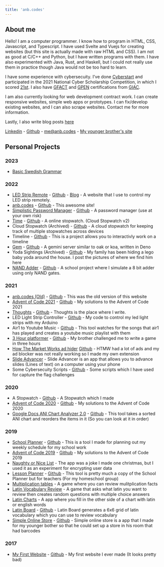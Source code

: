 ```yaml
---
title: 'anb.codes'
---
```


## About me

Hello! I am a computer programmer. I know how to program in HTML, CSS,
Javascript, and Typescript. I have used Svelte and Vuejs for creating websites
(but this site is actually made with raw HTML and CSS). I am not as good at
C/C++ and Python, but I have written programs with them. I have also
experimented with Java, Rust, and Haskell, but I could not really use them in
practice though Java would not be too hard to learn.

I have some experience with cybersecuity. I\'ve done
[Cyberstart](https://www.cyberstartamerica.org/) and participated in the 2021
National Cyber Scholarship Competition, in which I scored
[21st](https://leaderboard.tomahawque.com/943e22be-870a-11eb-8e55-636337383761/359e5c0b1998ff3e19014cb3b9239f64/).
I also have
[GFACT](https://www.giac.org/certifications/foundational-cybersecurity-technologies-gfact/)
and [GPEN](https://www.giac.org/certifications/penetration-tester-gpen/)
certifications from [GIAC](https://www.giac.org/).

I am also currently looking for web development contract work. I can create
responsive websites, simple web apps or prototypes. I can fix/develop existing
websites, and I can also scrape websites. Contact me for more information.

Lastly, I also write blog posts [here](/posts)

[Linkedin](https://www.linkedin.com/in/andrew-baumes-36242a216/) -
[Github](https://github.com/anbcodes) - <me@anb.codes> -
[My younger brother\'s site](https://jason1.page/)

## Personal Projects

### 2023

- [Basic Swedish Grammar](./notes/swedish.txt)

### 2022

- [LED Strip Remote](https://leds.anb.codes/) -
  [Github](https://github.com/anbcodes/led-functions) -
  [Blog](/2022/led-equations) - A website that I use to control my LED strip
  remotely.
- [anb.codes](https://anb.codes/) -
  [Github](https://github.com/anbcodes/personal-website) - This awesome site!
- [Simplistic Password Manager](https://passwords.anb.codes/) -
  [Github](https://github.com/anbcodes/simplistic-passwords) - A password
  manager (use at your own risk)
- [Time](https://time.anb.codes) -
  [Github](https://github.com/anbcodes/online-stopwatch) - A online stopwatch.
  (Cloud Stopwatch v2)
- Cloud Stopwatch (Archived) -
  [Github](https://github.com/anbcodes/cloud-watch) - A cloud stopwatch for
  keeping track of multiple stopwatches across devices
- Timeline - [Github](https://github.com/anbcodes/timeline) - This is a project
  allows you to interactivly work on a timeline
- [Gem](https://deno.land/x/gem) - [Github](https://github.com/anbcodes/gem) - A
  gemini server similar to oak or koa, written in Deno
- Yoda Sightings (Archived) -
  [Github](https://github.com/anbcodes/yoda-sightings) - My family has been
  hiding a lego baby yoda around the house. I post the pictures of where we find
  him here
- [NAND Adder](https://nandadder.anb.codes/) -
  [Github](https://github.com/anbcodes/nandgateslogic) - A school project where
  I simulate a 8 bit adder using only NAND gates.

### 2021

- [anb.codes (Old)](https://old.anb.codes) -
  [Github](https://git.anb.codes/anbcodes/website) - This was the old version of
  this website
- [Advent of Code 2021](https://adventofcode.com/2021) -
  [Github](https://github.com/anbcodes/advent2021) - My solutions to the Advent
  of Code 2021
- [Thoughts](https://anb.codes/thoughts) -
  [Github](https://github.com/anbcodes/infosite/) - Thoughts is the place where
  I write.
- LED Light Strip Controller -
  [Github](https://github.com/anbcodes/led-lights) - My code to control my led
  light strips with my Arduino
- Air1 to Youtube Music -
  [Github](https://github.com/anbcodes/air1-to-ytmusic) - This tool watches for
  the songs that air1 has played and creates a youtube music playlist with them
- [3 Hour platformer](https://3hr-platformer.anb.codes) -
  [Github](https://github.com/anbcodes/3hr-platformer) - My brother challenged
  me to write a game in three hours
- [How The Market Works ad hider](https://chrome.google.com/webstore/detail/htmw-ad-hider/boefgankmlgmcmebohglelhngipmmckm)
  [Github](https://github.com/anbcodes/htmw-ad-remover) - HTMW had a lot of ads
  and my ad blocker was not really working so I made my own extension
- [Slide Advancer](https://slide-advancer.anb.codes) - Slide Advancer is an app
  that allows you to advance slides (Lines of text) on a computer using your
  phone
- Some Cybersecuity Scripts -
  [Github](https://github.com/anbcodes/cyberscripts) - Some scripts which I have
  used for capture the flag challenges

### 2020

- A Stopwatch - [Github](https://github.com/anbcodes/timer) - A Stopwatch which
  I made
- [Advent of Code 2020](https://adventofcode.com/2020) -
  [Github](https://github.com/anbcodes/advent2020) - My solutions to the Advent
  of Code 2020
- [Google Docs ANI Chart Analyzer 2.0](https://ani.anb.codes) -
  [Github](https://github.com/anbcodes/ani-chart-analyzer-2.0) - This tool takes
  a sorted ANI chart and reorders the items in it (So you can look at it in
  order)

### 2019

- [School Planner](https://school-planner.anb.codes) -
  [Github](https://github.com/anbcodes/School_Planner/) - This is a tool I made
  for planning out my weekly schedule for my school work
- [Advent of Code 2019](https://adventofcode.com/2019) -
  [Github](https://github.com/anbcodes/AdventOfCode2019) - My solutions to the
  Advent of Code 2019
- [Naughty or Nice List](https://naughty-or-nice.anb.codes) - The app was a joke
  I made one christmas, but I used it as an experiment for encrypting user data
- [Lesson Planner](https://lesson-planner.anb.codes) -
  [Github](https://github.com/anbcodes/Lesson_Planner) - This tool is pretty
  much a copy of the School Planner but for teachers (For my homeschool group)
- [Multiplication tables](https://multiplication-tables.anb.codes) - A game
  where you can review mulitplication facts
- [Latin Vocabulary Review](https://latin-review.anb.codes) - A game that asks
  what latin you want to review then creates random questions with multiple
  choice answers
- [Latin Charts](https://latin-charts.anb.codes) - A app where you fill in the
  other side of a chart with latin or english words
- [Latin Board](https://latin-board.anb.codes) -
  [Github](https://github.com/anbcodes/LatinBoard) - Latin Board generates a 6x6
  grid of latin vocabulary which you can use to review vocabulary
- [Simple Online Store](https://simple-online-store.anb.codes) -
  [Github](https://github.com/anbcodes/simpleonlinestore) - Simple online store
  is a app that I made for my younger bother so that he could set up a store in
  his room that had barcodes

### 2017

- [My First Website](https://first_site.anb.codes) -
  [Github](https://github.com/anbcodes/oldwebsite) - My first website I ever
  made (It looks pretty bad)
